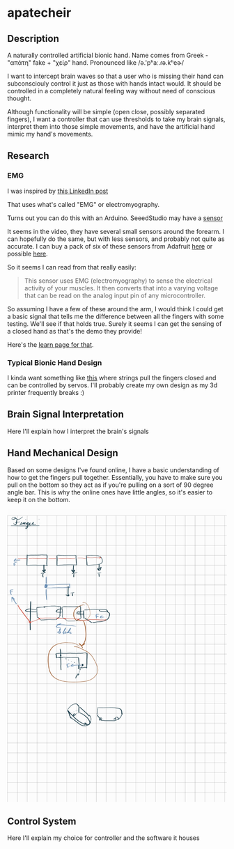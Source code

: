 # apatecheir

## Description

A naturally controlled artificial bionic hand. Name comes from Greek - "απάτη" fake + "χείρ" hand. Pronounced like /ə.'pʰaː.ɾə.kʰeɚ/

I want to intercept brain waves so that a user who is missing their hand can subconsciouly control it just as those with hands intact would. It should be controlled in a completely natural feeling way without need of conscious thought.

Although functionality will be simple (open close, possibly separated fingers), I want a controller that can use thresholds to take my brain signals, interpret them into those simple movements, and have the artificial hand mimic my hand's movements.

## Research

### EMG

I was inspired by [this LinkedIn post](https://www.linkedin.com/feed/update/urn:li:activity:6723047601903685632/)

That uses what's called "EMG" or electromyography.

Turns out you can do this with an Arduino. SeeedStudio may have a [sensor](https://www.seeedstudio.com/blog/2019/12/27/what-is-emg-sensor-myoware-and-how-to-use-with-arduino/)

It seems in the video, they have several small sensors around the forearm. I can hopefully do the same, but with less sensors, and probably not quite as accurate. I can buy a pack of six of these sensors from Adafruit [here](https://www.adafruit.com/product/2773) or possible [here](https://www.adafruit.com/product/2699).

So it seems I can read from that really easily:

> This sensor uses EMG (electromyography) to sense the electrical activity of your muscles. It then converts that into a varying voltage that can be read on the analog input pin of any microcontroller.

So assuming I have a few of these around the arm, I would think I could get a basic signal that tells me the difference between all the fingers with some testing. We'll see if that holds true. Surely it seems I can get the sensing of a closed hand as that's the demo they provide!

Here's the [learn page for that](https://learn.adafruit.com/getting-started-with-myoware-muscle-sensor).

### Typical Bionic Hand Design

I kinda want something like [this](https://www.thingiverse.com/thing:380665) where strings pull the fingers closed and can be controlled by servos. I'll probably create my own design as my 3d printer frequently breaks :)

## Brain Signal Interpretation

Here I'll explain how I interpret the brain's signals

## Hand Mechanical Design

Based on some designs I've found online, I have a basic understanding of how to get the fingers pull together. Essentially, you have to make sure you pull on the bottom so they act as if you're pulling on a sort of 90 degree angle bar. This is why the online ones have little angles, so it's easier to keep it on the bottom.

![hand mechanics](./images/mechanical.jpg)

## Control System

Here I'll explain my choice for controller and the software it houses

